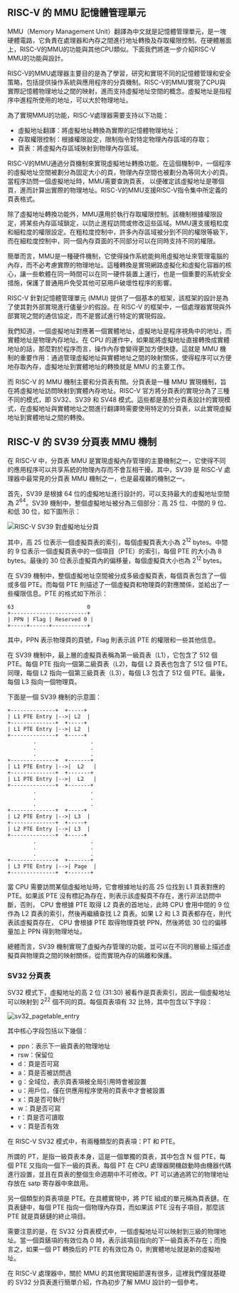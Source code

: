 ## RISC-V 的 MMU 記憶體管理單元

MMU（Memory Management Unit）翻譯為中文就是記憶體管理單元，是一塊硬體電路，它負責在處理器和內存之間進行地址轉換及存取權限控制。在硬體層面上，RISC-V的MMU的功能與其他CPU類似。下面我們將進一步介紹RISC-V MMU的功能與設計。

RISC-V的MMU處理器主要目的是為了學習，研究和實現不同的記憶體管理和安全策略，包括提供操作系統與應用程序的分頁機制。RISC-V的MMU實現了CPU與實際記憶體物理地址之間的映射，進而支持虛擬地址空間的概念。虛擬地址是指程序中進程所使用的地址，可以大於物理地址。

為了實現MMU的功能，RISC-V處理器需要支持以下功能：

- 虛擬地址翻譯：將虛擬地址轉換為實際的記憶體物理地址；
- 存取權限控制：根據權限設定，限制指令對特定物理內存區域的存取；
- 頁表：將虛擬內存區域映射到物理內存區域。

RISC-V的MMU通過分頁機制來實現虛擬地址轉換功能。在這個機制中，一個程序的虛擬地址空間被劃分為固定大小的頁，物理內存空間也被劃分為等同大小的頁。當程序訪問一個虛擬地址時，MMU需要查詢頁表， 以便確定該虛擬地址是哪個頁，進而計算出實際的物理地址。RISC-V的MMU支援RISC-V指令集中所定義的頁表格式。

除了虛擬地址轉換功能外，MMU還用於執行存取權限控制。該機制根據權限設定，將某些內存區域鎖定，以防止進程訪問或修改這些區域。MMU還支援粗粒度和細粒度的權限設定。在粗粒度控制中，許多內存區域被分到不同的權限等級下，而在細粒度控制中，同一個內存頁面的不同部分可以在同時支持不同的權限。

簡單而言，MMU是一種硬件機制，它使得操作系統能夠用虛擬地址來管理電腦的內存，而不必考慮實際的物理地址。這種轉換是實現網路虛擬化和虛擬化容器的核心，讓一些軟體在同一時間可以在同一硬件裝置上運行，也是一個重要的系統安全措施，保護了普通用戶免受其他可惡用戶破壞性程序的影響。

RISC-V 針對記憶體管理單元 (MMU) 提供了一個基本的框架，該框架的設計是為了使其對外部實現進行儘量少的假設。在 RISC-V 的框架中，一個處理器實現與外部實現之間的通信協定，而不是嘗試進行特定的實現假設。

我們知道，一個虛擬地址對應著一個實體地址，虛擬地址是程序視角中的地址，而實體地址是物理內存地址。在 CPU 的運作中，如果能將虛擬地址直接轉換成實體地址的話，那麼對於程序而言，操作內存會變得更加方便快捷。這就是 MMU 機制的重要作用：通過管理虛擬地址與實體地址之間的映射關係，使得程序可以方便地存取內存，虛擬地址到實體地址的轉換就是 MMU 的主要工作。

而 RISC-V 的 MMU 機制主要和分頁表有關。分頁表是一種 MMU 實現機制，旨在將虛擬地址訪問映射到實體內存地址。RISC-V 官方將分頁表的實現分為了三種不同的模式，即 SV32、SV39 和 SV48 模式。這些都是基於分頁表設計的實現模式，在虛擬地址與實體地址之間進行翻譯時需要使用特定的分頁表，以此實現虛擬地址到實體地址之間的轉換。

## RISC-V 的 SV39 分頁表 MMU 機制

在 RISC-V 中，分頁表 MMU 是實現虛擬內存管理的主要機制之一，它使得不同的應用程序可以共享系統的物理內存而不會互相干擾。其中，SV39 是 RISC-V 處理器中最常見的分頁表 MMU 機制之一，也是最複雜的機制之一。

首先，SV39 是根據 64 位的虛擬地址進行設計的，可以支持最大的虛擬地址空間為 $2^{64}$。SV39 機制中，整個虛擬地址被分為三個部分：高 25 位、中間的 9 位、和低 30 位，如下圖所示：

![RISC-V SV39 對虛擬地址分頁](https://davinci-ai-products.github.io/img/riscv-sv39.png)

其中，高 25 位表示一個虛擬頁表的索引，每個虛擬頁表大小為 $2^{12}$ bytes。中間的 9 位表示一個虛擬頁表中的一個項目（PTE）的索引，每個 PTE 的大小為 8 bytes。最後的 30 位表示虛擬頁內的偏移量，每個虛擬頁大小也為 $2^{12}$ bytes。

在 SV39 機制中，整個虛擬地址空間被分成多級虛擬頁表，每個頁表包含了一個或多個 PTE。而每個 PTE 則描述了一個虛擬頁和物理頁的對應關係，並給出了一些權限信息。PTE 的格式如下所示：

```
63                       0
+------------------------+
| PPN | Flag | Reserved 0 |
+-----+------+-----------+
```

其中，PPN 表示物理頁的頁號，Flag 則表示該 PTE 的權限和一些其他信息。

在 SV39 機制中，最上層的虛擬頁表稱為第一級頁表（L1），它包含了 512 個 PTE。每個 PTE 指向一個第二級頁表（L2)，每個 L2 頁表也包含了 512 個 PTE。同理，每個 L2 指向一個第三級頁表（L3），每個 L3 包含了 512 個 PTE。最後，每個 L3 指向一個物理頁。

下面是一個 SV39 機制的示意圖：

```
+--------------+  +-----+
| L1 PTE Entry |-->| L2  |
+--------------+  +-----+
| L1 PTE Entry |-->| L2  |
+--------------+  +-----+
        .                 .
        .                 .
        .                 .
+--------------+  +-------+
| L1 PTE Entry |-->|  L2   |
+--------------+  +-------+
| L1 PTE Entry |-->|  L2   |
+--------------+  +-------+
        .                 .
        .                 .
        .                 .
+--------------+  +-----+
| L2 PTE Entry |-->| L3  |
+--------------+  +-----+
| L2 PTE Entry |-->| L3  |
+--------------+  +-----+
        .                 .
        .                 .
        .                 .
+--------------+  +-------+
| L3 PTE Entry |-->| Page  |
+--------------+  +-------+
```

當 CPU 需要訪問某個虛擬地址時，它會根據地址的高 25 位找到 L1 頁表對應的 PTE。如果該 PTE 沒有標記為存在，則表示該虛擬頁不存在，進行非法訪問中斷，否則， CPU 會根據 PTE 取得 L2 頁表的首地址，此時 CPU 會用中間的 9 位作為 L2 頁表的索引，然後再繼續查找 L2 頁表。如果 L2 和 L3 頁表都存在，則代表該虛擬頁存在， CPU 會根據 PTE 取得物理頁號 PPN，然後將低 30 位的偏移量加上 PPN 得到物理地址。

總體而言，SV39 機制實現了虛擬內存管理的功能，並可以在不同的層級上描述虛擬頁與物理頁之間的映射關係，從而實現內存的隔離和保護。


### SV32 分頁表

SV32 模式下，虛擬地址的高 2 位 (31:30) 被看作是頁表索引，因此一個虛擬地址可以映射到 $2^22$ 個不同的頁。每個頁表項有 32 比特，其中包含以下字段：

![sv32_pagetable_entry](https://i.imgur.com/RlZrse0.png)

其中核心字段包括以下幾個：

- ppn：表示下一級頁表的物理地址
- rsw：保留位
- d：頁是否可寫
- a：頁是否被訪問過
- g：全域位，表示頁表項被全局引用時會被設置
- u：用戶位，僅在供應用程序使用的頁表中才會被設置
- x：頁是否可執行
- w：頁是否可寫
- r：頁是否可讀取
- v：頁是否有效

在 RISC-V SV32 模式中，有兩種類型的頁表項：PT 和 PTE。

所謂的 PT，是指一級頁表本身，這是一個單獨的頁表，其中包含 N 個 PTE，每個 PTE 又指向一個下一級的頁表。每個 PT 在 CPU 處理器開機啟動時由機器代碼進行設置，並且在頁表的整個生命週期中不可修改。PT 可以通過將它的物理地址存放在 satp 寄存器中來啟用。

另一個類型的頁表項是 PTE。在具體實現中，將 PTE 組成的單元稱為頁表鏈。在頁表鏈中，每個 PTE 指向一個物理內存頁，而如果該 PTE 沒有子項目，那麼該 PTE 就是頁錶鏈的終止項目。

需要注意的是，在 SV32 分頁表模式中，一個虛擬地址可以映射到三級的物理地址。當一個頁錶項的有效位為 0 時，表示該項目指向的下一級頁表不存在；而換言之，如果一個 PT 轉換后的 PTE 的有效位為 0，則實體地址就是新的虛擬地址。

在 RISC-V 處理器中，關於 MMU 的其他實現細節還有很多，這裡我們僅就基礎的 SV32 分頁表進行簡單介紹，作為初步了解 MMU 設計的一個參考。
